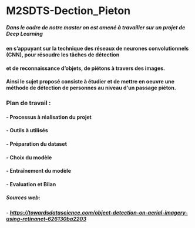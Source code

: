 # M2SDTS-Dection_Pieton

##### Dans le cadre de notre master on est amené à travailler sur un projet de Deep Learning
#### en s’appuyant sur la technique des réseaux de neurones convolutionnels (CNN), pour résoudre les tâches de détection 
#### et de reconnaissance d’objets, de piétons à travers des images.
#### Ainsi le sujet proposé consiste à étudier et de mettre en oeuvre une méthode de détection de personnes au niveau d'un passage piéton.


### Plan de travail :

#### - Processus à réalisation du projet
#### - Outils à utilisés
#### - Préparation du dataset
#### - Choix du modèle
#### - Entraînement du modèle
#### - Evaluation et Bilan


##### Sources web:
##### - https://towardsdatascience.com/object-detection-on-aerial-imagery-using-retinanet-626130ba2203
